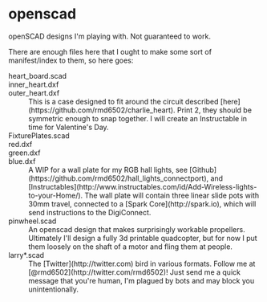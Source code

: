 openscad
========

openSCAD designs I'm playing with.  Not guaranteed to work.

There are enough files here that I ought to make some sort of manifest/index to them, so here goes:

<dl>
<dt>heart_board.scad</dt>
<dt>inner_heart.dxf</dt>
<dt>outer_heart.dxf</dt>
<dd>This is a case designed to fit around the circuit described [here](https://github.com/rmd6502/charlie_heart).  Print 2, 
they should be symmetric enough to snap together.  I will create an Instructable in time for Valentine's Day.</dd>

<dt>FixturePlates.scad</dt>
<dt>red.dxf</dt>
<dt>green.dxf</dt>
<dt>blue.dxf</dt>
<dd>A WIP for a wall plate for my RGB hall lights, see [Github](https://github.com/rmd6502/hall_lights_connectport), and [Instructables](http://www.instructables.com/id/Add-Wireless-lights-to-your-Home/).  The wall plate will contain three linear 
slide pots with 30mm travel, connected to a [Spark Core](http://spark.io), which will send instructions to the DigiConnect.</dd>

<dt>pinwheel.scad</dt>
<dd>An openscad design that makes surprisingly workable propellers.  Ultimately I'll design a fully 3d printable quadcopter,
but for now I put them loosely on the shaft of a motor and fling them at people.</dd>

<dt>larry*.scad</dt>
<dd>The [Twitter](http://twitter.com) bird in various formats.  Follow me at [@rmd6502](http://twitter.com/rmd6502)!  Just send me a quick message that
you're human, I'm plagued by bots and may block you unintentionally.</dd>
</dl>
